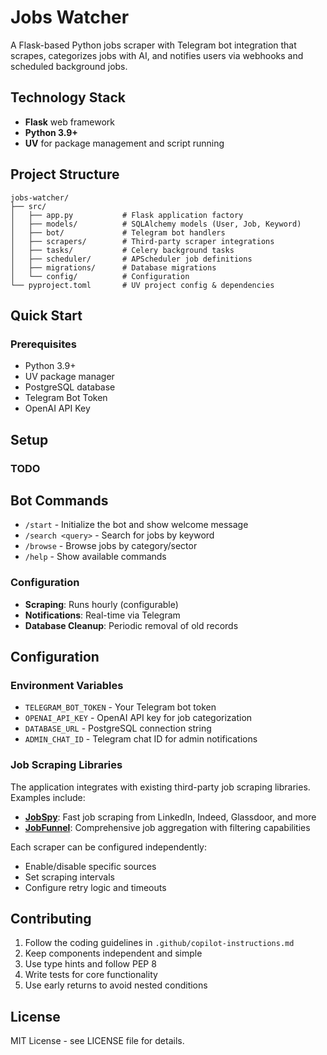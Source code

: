 # Jobs Watcher

A Flask-based Python jobs scraper with Telegram bot integration that scrapes, categorizes jobs with AI, and notifies users via webhooks and scheduled background jobs.

## Technology Stack

- **Flask** web framework
- **Python 3.9+**
- **UV** for package management and script running

## Project Structure

```
jobs-watcher/
├── src/
│   ├── app.py           # Flask application factory
│   ├── models/          # SQLAlchemy models (User, Job, Keyword)
│   ├── bot/             # Telegram bot handlers
│   ├── scrapers/        # Third-party scraper integrations
│   ├── tasks/           # Celery background tasks
│   ├── scheduler/       # APScheduler job definitions
│   ├── migrations/      # Database migrations
│   └── config/          # Configuration
└── pyproject.toml       # UV project config & dependencies
```

## Quick Start

### Prerequisites

- Python 3.9+
- UV package manager
- PostgreSQL database
- Telegram Bot Token
- OpenAI API Key

## Setup

### TODO

## Bot Commands

- `/start` - Initialize the bot and show welcome message
- `/search <query>` - Search for jobs by keyword
- `/browse` - Browse jobs by category/sector
- `/help` - Show available commands

### Configuration

- **Scraping**: Runs hourly (configurable)
- **Notifications**: Real-time via Telegram
- **Database Cleanup**: Periodic removal of old records

## Configuration

### Environment Variables

- `TELEGRAM_BOT_TOKEN` - Your Telegram bot token
- `OPENAI_API_KEY` - OpenAI API key for job categorization
- `DATABASE_URL` - PostgreSQL connection string
- `ADMIN_CHAT_ID` - Telegram chat ID for admin notifications

### Job Scraping Libraries

The application integrates with existing third-party job scraping libraries. Examples include:

- **[JobSpy](https://github.com/speedyapply/JobSpy)**: Fast job scraping from LinkedIn, Indeed, Glassdoor, and more
- **[JobFunnel](https://github.com/PaulMcInnis/JobFunnel)**: Comprehensive job aggregation with filtering capabilities

Each scraper can be configured independently:

- Enable/disable specific sources
- Set scraping intervals
- Configure retry logic and timeouts

## Contributing

1. Follow the coding guidelines in `.github/copilot-instructions.md`
2. Keep components independent and simple
3. Use type hints and follow PEP 8
4. Write tests for core functionality
5. Use early returns to avoid nested conditions

## License

MIT License - see LICENSE file for details.
